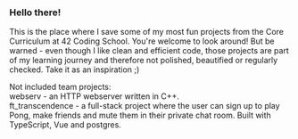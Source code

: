 ### Hello there!

This is the place where I save some of my most fun projects from the Core Curriculum at 42 Coding School. You're welcome to look around! But be warned - even though I like clean and efficient code, those projects are part of my learning journey and therefore not polished, beautified or regularly checked. Take it as an inspiration ;)<br>


Not included team projects:<br>
webserv - an HTTP webserver written in C++.<br>
ft_transcendence - a full-stack project where the user can sign up to play Pong, make friends and mute them in their private chat room. Built with TypeScript, Vue and postgres.

<!--
**afrasch/afrasch** is a ✨ _special_ ✨ repository because its `README.md` (this file) appears on your GitHub profile.

Here are some ideas to get you started:

- 🔭 I’m currently working on ...
- 🌱 I’m currently learning ...
- 👯 I’m looking to collaborate on ...
- 🤔 I’m looking for help with ...
- 💬 Ask me about ...
- 📫 How to reach me: ...
- 😄 Pronouns: ...
- ⚡ Fun fact: ...
-->
